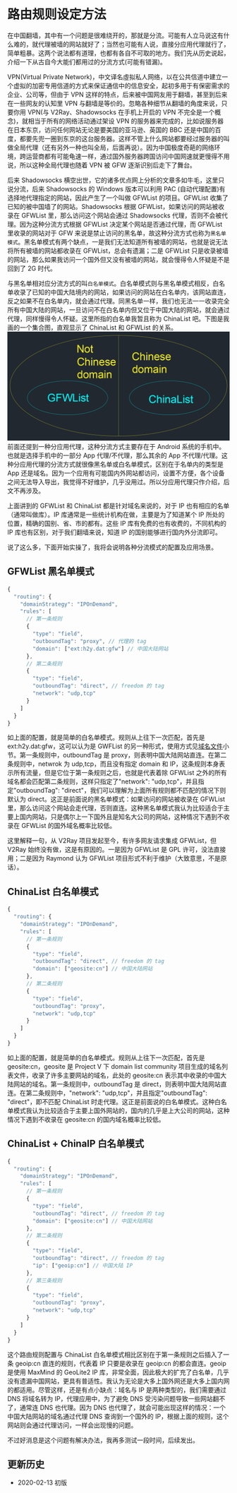 # 路由规则设定方法

在中国翻墙，其中有一个问题是很难绕开的，那就是分流。可能有人立马说这有什么难的，就代理被墙的网站就好了；当然也可能有人说，直接分应用代理就行了，简单粗暴。这两个说法都有道理，也都有各自不可取的地方。我们先从历史说起，介绍一下从古自今大能们都用过的分流方式(可能有错漏)。

VPN(Virtual Private Network)，中文译名虛拟私人网络，以在公共信道中建立一个虚拟的加密专用信道的方式来保证通信中的信息安全，起初多用于有保密需求的企业、公司等，但由于 VPN 这样的特点，后来被中国网友用于翻墙，甚至到后来在一些网友的认知里 VPN 与翻墙是等价的。忽略各种细节从翻墙的角度来说，只要你用 VPN(与 V2Ray、Shadowsocks 在手机上开启的 VPN 不完全是一个概念)，就相当于所有的网络活动通过架设 VPN 的服务器来完成的，比如说服务器在日本东京，访问任何网站无论是要美国的亚马逊、英国的 BBC 还是中国的百度，都要先兜一圈到东京的这台服务器。这样不管上什么网站都要经过服务器的叫做全局代理（还有另外一种也叫全局，后面再说）。因为中国极度奇葩的网络环境，跨运营商都有可能龟速一样，通过国外服务器跨国访问中国网速就更慢得不用说，所以这种全局代理也随着 VPN 被 GFW 逐渐识别后走下了舞台。

后来 Shadowsocks 横空出世，它的诸多优点网上分析的文章多如牛毛，这里只说分流，后来 Shadowsocks 的 Windows 版本可以利用 PAC (自动代理配置)有选择地代理指定的网站，因此产生了一个叫做 GFWList 的项目。GFWList 收集了已知的被中国墙了的网站。Shadowsocks 根据 GFWList，如果访问的网站被收录在 GFWList 里，那么访问这个网站会通过 Shadowsocks 代理，否则不会被代理。因为这种分流方式根据 GFWList 决定某个网站是否通过代理，而 GFWList 里收录的网站对于 GFW 来说是禁止访问的黑名单，故这种分流方式也称为`黑名单模式`。黑名单模式有两个缺点，一是我们无法知道所有被墙的网站，也就是说无法将所有被墙的网站都收录在 GFWList，总会有遗漏；二是 GFWList 只是收录被墙的网站，那么如果我访问一个国外但又没有被墙的网站，就会慢得令人怀疑是不是回到了 2G 时代。

与黑名单相对应分流方式的叫`白名单模式`。白名单模式则与黑名单模式相反，白名单收录了已知的中国大陆境内的网站，如果访问的网站在白名单内，该网站直连，反之如果不在白名单内，就会通过代理。同黑名单一样，我们也无法一一收录完全所有中国大陆的网站，一旦访问不在白名单内但又位于中国大陆的网站，就会通过代理，同样慢得令人怀疑。这里所指的白名单我暂且称为 ChinaList 吧。下图是我画的一个集合图，直观显示了 ChinaList 和 GFWList 的关系。
![](/resource/images/gfwlist&chinalist.png)
前面还提到一种分应用代理，这种分流方式主要存在于 Android 系统的手机中。也就是选择手机中的一部分 App 代理/不代理，那么其余的 App 不代理/代理。这种分应用代理的分流方式就很像黑名单或白名单模式，区别在于名单内的类型是 App 还是域名。因为一个应用有可能国内外网站都访问，设置不方便，各个设备之间无法导入导出，我觉得不好维护，几乎没用过。所以分应用代理只作介绍，后文不再涉及。

上面讲到的 GFWList 和 ChinaList 都是针对域名来说的，对于 IP 也有相应的名单（通常叫做库）。IP 库通常是一些统计机构在做，主要是为了知道某个 IP 所处的位置，精确的国别、省、市的都有。这些 IP 库有免费的也有收费的，不同机构的 IP 库也有区别，对于我们翻墙来说，知道 IP 的国别能够进行国内外分流即可。

说了这么多，下面开始实操了，我将会说明各种分流模式的配置及应用场景。

## GFWList 黑名单模式
```javascript
{
  "routing": {
    "domainStrategy": "IPOnDemand",
    "rules": [
      // 第一条规则
      {
        "type": "field",
        "outboundTag": "proxy", // 代理的 tag
        "domain": ["ext:h2y.dat:gfw"] // 中国大陆网站
      },
      // 第二条规则
      {
        "type": "field",
        "outboundTag": "direct", // freedom 的 tag
        "network": "udp,tcp"
      }  
    ]
  }
}
```
如上面的配置，就是简单的白名单模式。规则从上往下一次匹配，首先是 ext:h2y.dat:gfw，这可以认为是 GWFList 的另一种形式，使用方式见[域名文件](https://toutyrater.github.io/routing/sitedata.html)小节。第一条规则中，outboundTag 是 proxy，则表明中国大陆网站直连。在第二条规则中，netwrok 为 udp,tcp，而且没有指定 domain 和 IP，这条规则本身表示所有流量，但是它位于第一条规则之后，也就是代表着除 GFWList 之外的所有域名都会匹配第二条规则，这样只指定了"network": "udp,tcp"，并且指定"outboundTag": "direct"，我们可以理解为上面所有规则都不匹配的情况下则默认为 direct。这正是前面说的黑名单模式：如果访问的网站被收录在 GFWList 里，那么访问这个网站会走代理，否则直连。这种黑名单模式我认为比较适合于主要上国内网站，只是偶尔上一下国外且是知名大公司的网站，这种情况下遇到不收录在 GFWList 的国外域名概率比较低。

这里解释一句，从 V2Ray 项目发起至今，有许多网友请求集成 GFWList，但 V2Ray 始终没有做，这是有原因的。一是因为 GFWList 是 GPL 许可，没法直接用；二是因为 Raymond 认为 GFWList 项目形式不利于维护（大致意思，不是原话）。

## ChinaList 白名单模式
```javascript
{
  "routing": {
    "domainStrategy": "IPOnDemand",
    "rules": [
      // 第一条规则
      {
        "type": "field",
        "outboundTag": "direct", // freedom 的 tag
        "domain": ["geosite:cn"] // 中国大陆网站
      },
      // 第二条规则
      {
        "type": "field",
        "outboundTag": "proxy",
        "network": "udp,tcp"
      }  
    ]
  }
}
```

如上面的配置，就是简单的白名单模式。规则从上往下一次匹配，首先是 geosite:cn，geosite 是 Project V 下 domain list community 项目生成的域名列表文件，收录了许多主要网站的域名，此处的 geosite:cn 表示其中收录的中国大陆网站的域名。第一条规则中，outboundTag 是 direct，则表明中国大陆网站直连。在第二条规则中，"network": "udp,tcp"，并且指定"outboundTag": "direct"，即不匹配 ChinaList 时走代理。这正是前面说的白名单模式。这种白名单模式我认为比较适合于主要上国外网站的，国内的几乎是上大公司的网站，这种情况下遇到不收录在 geosite:cn 的国内域名概率比较低。

## ChinaList + ChinaIP 白名单模式

```javascript
{
  "routing": {
    "domainStrategy": "IPOnDemand",
    "rules": [
      // 第一条规则
      {
        "type": "field",
        "outboundTag": "direct", // freedom 的 tag
        "domain": ["geosite:cn"] // 中国大陆网站
      },
      // 第二条规则
      {
        "type": "field",
        "outboundTag": "direct", // freedom 的 tag
        "ip": ["geoip:cn"] // 中国大陆 IP
      },
      // 第三条规则
      {
        "type": "field",
        "outboundTag": "proxy",
        "network": "udp,tcp"
      }  
    ]
  }
}
```
这个路由规则配置与 ChinaList 白名单模式相比区别在于第一条规则之后插入了一条 geoip:cn 直连的规则，代表着 IP 只要是收录在 geoip:cn 的都会直连。geoip 是使用 MaxMind 的 GeoLite2 IP 库，非常全面，因此极大的扩充了白名单，几乎没有遗漏中国网站，更具有普适性。我认为无论是大多上国外网还是大多上国内网的都适用。尽管这样，还是有点小缺点：域名与 IP 是两种类型的，我们需要通过 DNS 将域名转为 IP，代理应用中，为了避免 DNS 受污染问题导致一些网站翻不了，通常连 DNS 也代理。因为 DNS 也代理了，就会可能出现这样的情况：一个中国大陆网站的域名通过代理 DNS 查询到一个国外的 IP，根据上面的规则，这个网站则会通过代理访问，一样会出现慢的问题。

不过好消息是这个问题有解决办法，我再多测试一段时间，后续发出。

## 更新历史

- 2020-02-13 初版
